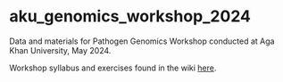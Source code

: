 # aku_genomics_workshop_2024
Data and materials for Pathogen Genomics Workshop conducted at Aga Khan University, May 2024. 

Workshop syllabus and exercises found in the wiki [here](https://github.com/NU-CPGME/aku_genomics_workshop_2024/wiki).
